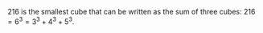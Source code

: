 216 is the smallest cube that can be written as the sum of three cubes:
$216 = 6^3 = 3^3 + 4^3 + 5^3$.
